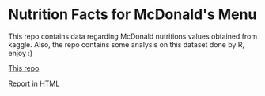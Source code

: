 # Nutrition Facts for McDonald's Menu
This repo contains data regarding McDonald nutritions values obtained from kaggle. Also, the repo contains some analysis on this dataset done by R, enjoy :)

[This repo](https://github.com/Misk-DSI/individual-assignment-2-ibrahim-g7)


[Report in HTML](./menu_report.html)